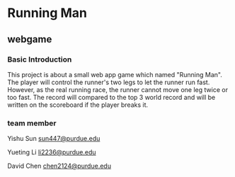 
  <h1> Running Man </h1>
  <h2> webgame </h2>

<h3> Basic Introduction </h3>

<p1> This project is about a small web app game which named "Running Man". The player will control the runner's two legs to let the runner run fast. However, as the real running race, the runner cannot move one leg twice or too fast. The record will compared to the top 3 world record and will be written on the scoreboard if the player breaks it. </p1>

<h3> team member </h3>

<p2>Yishu Sun sun447@purdue.edu   </p2>

<p3>Yueting Li li2236@purdue.edu  </p3>

<p4>David Chen chen2124@purdue.edu  </p4>
